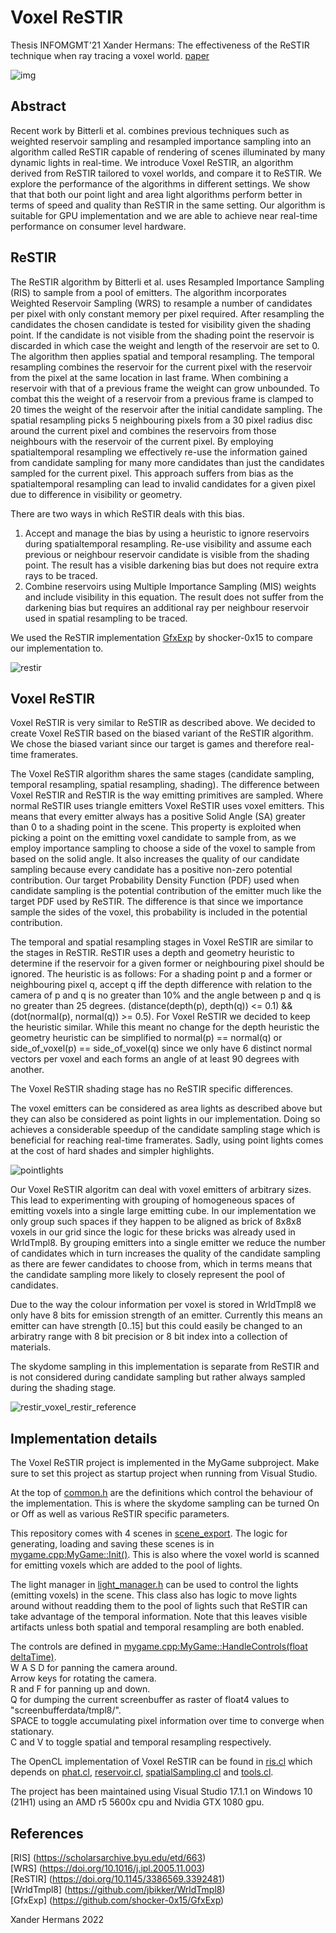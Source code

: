 # Voxel ReSTIR
Thesis INFOMGMT'21 Xander Hermans: The effectiveness of the ReSTIR technique when ray tracing a voxel world. [paper](https://github.com/xanderhermans/WrldTmpl8/blob/github/INFOMGMT_21_Thesis_Xander_Hermans.pdf)

![img](https://raw.githubusercontent.com/xanderhermans/WrldTmpl8/github/screenbufferdata/headerpic.png)

## Abstract
Recent work by Bitterli et al. combines previous techniques such as
weighted reservoir sampling and resampled importance sampling
into an algorithm called ReSTIR capable of rendering of scenes
illuminated by many dynamic lights in real-time. We introduce
Voxel ReSTIR, an algorithm derived from ReSTIR tailored to voxel
worlds, and compare it to ReSTIR. We explore the performance of
the algorithms in different settings. We show that that both our
point light and area light algorithms perform better in terms of
speed and quality than ReSTIR in the same setting. Our algorithm
is suitable for GPU implementation and we are able to achieve near
real-time performance on consumer level hardware.

## ReSTIR
The ReSTIR algorithm by Bitterli et al. uses Resampled Importance Sampling (RIS) to sample from a pool of emitters.
The algorithm incorporates Weighted Reservoir Sampling (WRS) to resample a number of candidates per pixel with only constant memory per pixel required.
After resampling the candidates the chosen candidate is tested for visibility given the shading point. 
If the candidate is not visible from the shading point the reservoir is discarded in which case the weight and length of the reservoir are set to 0.
The algorithm then applies spatial and temporal resampling.
The temporal resampling combines the reservoir for the current pixel with the reservoir from the pixel at the same location in last frame. 
When combining a reservoir with that of a previous frame the weight can grow unbounded.
To combat this the weight of a reservoir from a previous frame is clamped to 20 times the weight of the reservoir after the initial candidate sampling.
The spatial resampling picks 5 neighbouring pixels from a 30 pixel radius disc around the current pixel and combines the reservoirs from those neighbours with the reservoir of the current pixel.
By employing spatialtemporal resampling we effectively re-use the information gained from candidate sampling for many more candidates than just the candidates sampled for the current pixel.
This approach suffers from bias as the spatialtemporal resampling can lead to invalid candidates for a given pixel due to difference in visibility or geometry.

There are two ways in which ReSTIR deals with this bias.
1. Accept and manage the bias by using a heuristic to ignore reservoirs during spatialtemporal resampling.
Re-use visibility and assume each previous or neighbour reservoir candidate is visible from the shading point.
The result has a visible darkening bias but does not require extra rays to be traced.
2. Combine reservoirs using Multiple Importance Sampling (MIS) weights and include visibility in this equation.
The result does not suffer from the darkening bias but requires an additional ray per neighbour reservoir used in spatial resampling to be traced.

We used the ReSTIR implementation [GfxExp](https://github.com/shocker-0x15/GfxExp) by shocker-0x15 to compare our implementation to.

![restir](https://github.com/xanderhermans/WrldTmpl8/raw/github/restir_letters1.png)

## Voxel ReSTIR
Voxel ReSTIR is very similar to ReSTIR as described above. 
We decided to create Voxel ReSTIR based on the biased variant of the ReSTIR algorithm.
We chose the biased variant since our target is games and therefore real-time framerates.

The Voxel ReSTIR algorithm shares the same stages (candidate sampling, temporal resampling, spatial resampling, shading).
The difference between Voxel ReSTIR and ReSTIR is the way emitting primitives are sampled. 
Where normal ReSTIR uses triangle emitters Voxel ReSTIR uses voxel emitters.
This means that every emitter always has a positive Solid Angle (SA) greater than 0 to a shading point in the scene.
This property is exploited when picking a point on the emitting voxel candidate to sample from, as we employ importance sampling to choose a side of the voxel to sample from based on the solid angle.
It also increases the quality of our candidate sampling because every candidate has a positive non-zero potential contribution.
Our target Probability Density Function (PDF) used when candidate sampling is the potential contribution of the emitter much like the target PDF used by ReSTIR.
The difference is that since we importance sample the sides of the voxel, this probability is included in the potential contribution.

The temporal and spatial resampling stages in Voxel ReSTIR are similar to the stages in ReSTIR. 
ReSTIR uses a depth and geometry heuristic to determine if the reservoir for a given former or neighbouring pixel should be ignored.
The heuristic is as follows: For a shading point p and a former or neighbouring pixel q, accept q iff the depth difference with relation to the camera of p and q is no greater than 10% and the angle between p and q is no greater than 25 degrees. (distance(depth(p), depth(q)) <= 0.1) && (dot(normal(p), normal(q)) >= 0.5).
For Voxel ReSTIR we decided to keep the heuristic similar. While this meant no change for the depth heuristic the geometry heuristic can be simplified to normal(p) == normal(q) or side_of_voxel(p) == side_of_voxel(q) since we only have 6 distinct normal vectors per voxel and each forms an angle of at least 90 degrees with another. 

The Voxel ReSTIR shading stage has no ReSTIR specific differences.

The voxel emitters can be considered as area lights as described above but they can also be considered as point lights in our implementation.
Doing so achieves a considerable speedup of the candidate sampling stage which is beneficial for reaching real-time framerates.
Sadly, using point lights comes at the cost of hard shades and simpler highlights.

![pointlights](https://github.com/xanderhermans/WrldTmpl8/raw/github/point_lights_mountain2.png)

Our Voxel ReSTIR algoritm can deal with voxel emitters of arbitrary sizes.
This lead to experimenting with grouping of homogeneous spaces of emitting voxels into a single large emitting cube.
In our implementation we only group such spaces if they happen to be aligned as brick of 8x8x8 voxels in our grid since the logic for these bricks was already used in WrldTmpl8.
By grouping emitters into a single emitter we reduce the number of candidates which in turn increases the quality of the candidate sampling as there are fewer candidates to choose from, which in terms means that the candidate sampling more likely to closely represent the pool of candidates.

Due to the way the colour information per voxel is stored in WrldTmpl8 we only have 8 bits for emission strength of an emitter.
Currently this means an emitter can have strength [0..15] but this could easily be changed to an arbiratry range with 8 bit precision or 8 bit index into a collection of materials.

The skydome sampling in this implementation is separate from ReSTIR and is not considered during candidate sampling but rather always sampled during the shading stage.

![restir_voxel_restir_reference](https://github.com/xanderhermans/WrldTmpl8/raw/github/screenbufferdata/results/gfxexp_sa_gt/edited/gfxexp_sa_gt/flyingapartments1.png)

## Implementation details
The Voxel ReSTIR project is implemented in the MyGame subproject. Make sure to set this project as startup project when running from Visual Studio.

At the top of [common.h](https://github.com/xanderhermans/WrldTmpl8/blob/github/template/common.h) are the definitions which control the behaviour of the implementation.
This is where the skydome sampling can be turned On or Off as well as various ReSTIR specific parameters.

This repository comes with 4 scenes in [scene_export](https://github.com/xanderhermans/WrldTmpl8/tree/github/scene_export).
The logic for generating, loading and saving these scenes is in [mygame.cpp:MyGame::Init()](https://github.com/xanderhermans/WrldTmpl8/blob/github/mygame.cpp).
This is also where the voxel world is scanned for emitting voxels which are added to the pool of lights.

The light manager in [light_manager.h](https://github.com/xanderhermans/WrldTmpl8/blob/github/light_manager.h) can be used to control the lights (emitting voxels) in the scene.
This class also has logic to move lights around without readding them to the pool of lights such that ReSTIR can take advantage of the temporal information. 
Note that this leaves visible artifacts unless both spatial and temporal resampling are both enabled.

The controls are defined in [mygame.cpp:MyGame::HandleControls(float deltaTime)](https://github.com/xanderhermans/WrldTmpl8/blob/github/mygame.cpp). \
W A S D for panning the camera around. \
Arrow keys for rotating the camera. \
R and F for panning up and down. \
Q for dumping the current screenbuffer as raster of float4 values to "screenbufferdata/tmpl8/". \
SPACE to toggle accumulating pixel information over time to converge when stationary. \
C and V to toggle spatial and temporal resampling respectively.

The OpenCL implementation of Voxel ReSTIR can be found in [ris.cl](https://github.com/xanderhermans/WrldTmpl8/blob/github/cl/ris.cl) which depends on [phat.cl](https://github.com/xanderhermans/WrldTmpl8/blob/github/cl/phat.cl), [reservoir.cl](https://github.com/xanderhermans/WrldTmpl8/blob/github/cl/reservoir.cl), [spatialSampling.cl](https://github.com/xanderhermans/WrldTmpl8/blob/github/cl/spatialSampling.cl) and [tools.cl](https://github.com/xanderhermans/WrldTmpl8/blob/github/cl/tools.cl).

The project has been maintained using Visual Studio 17.1.1 on Windows 10 (21H1) using an AMD r5 5600x cpu and Nvidia GTX 1080 gpu. 

## References
[RIS] (https://scholarsarchive.byu.edu/etd/663) \
[WRS] (https://doi.org/10.1016/j.ipl.2005.11.003) \
[ReSTIR] (https://doi.org/10.1145/3386569.3392481) \
[WrldTmpl8] (https://github.com/jbikker/WrldTmpl8) \
[GfxExp] (https://github.com/shocker-0x15/GfxExp)

Xander Hermans 2022